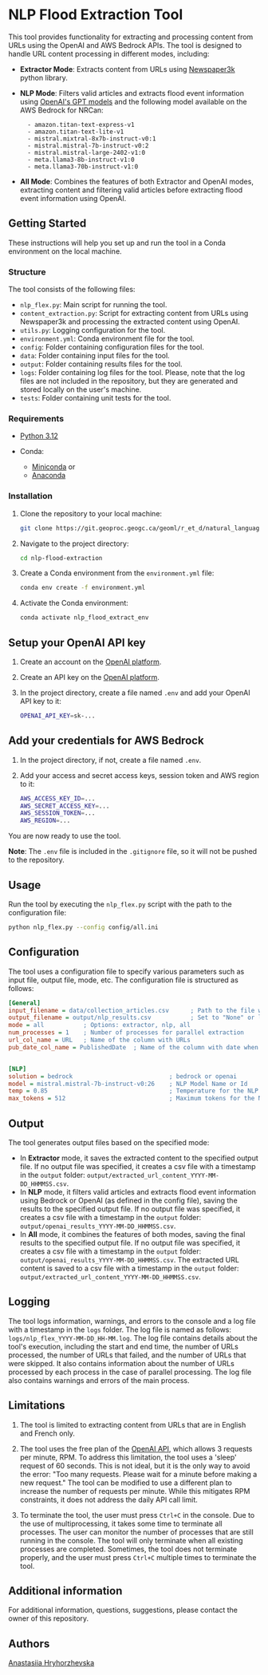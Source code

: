 # NLP Flood Extraction Tool

This tool provides functionality for extracting and processing content from URLs using the OpenAI and AWS Bedrock APIs. The tool is designed to handle URL content processing in different modes, including:

* **Extractor Mode**: Extracts content from URLs using [Newspaper3k](https://newspaper.readthedocs.io/en/latest/) python library.
* **NLP Mode**: Filters valid articles and extracts flood event information using [OpenAI's GPT models](https://platform.openai.com/account/limits) and the following model available on the AWS Bedrock for NRCan:
        
        - amazon.titan-text-express-v1
        - amazon.titan-text-lite-v1
        - mistral.mixtral-8x7b-instruct-v0:1
        - mistral.mistral-7b-instruct-v0:2
        - mistral.mistral-large-2402-v1:0
        - meta.llama3-8b-instruct-v1:0
        - meta.llama3-70b-instruct-v1:0

* **All Mode**: Combines the features of both Extractor and OpenAI modes, extracting content and filtering valid articles before extracting flood event information using OpenAI.

## Getting Started

These instructions will help you set up and run the tool in a Conda environment on the local machine.

### Structure

The tool consists of the following files:

* `nlp_flex.py`: Main script for running the tool.
* `content_extraction.py`: Script for extracting content from URLs using Newspaper3k and processing the extracted content using OpenAI.
* `utils.py`: Logging configuration for the tool.
* `environment.yml`: Conda environment file for the tool.
* `config`: Folder containing configuration files for the tool.
* `data`: Folder containing input files for the tool.
* `output`: Folder containing results files for the tool.
* `logs`: Folder containing log files for the tool. Please, note that the log files are not included in the repository, but they are generated and stored locally on the user's machine.
* `tests`: Folder containing unit tests for the tool.

### Requirements

- [Python 3.12](https://www.python.org/downloads/) 

- Conda:
  - [Miniconda](https://docs.conda.io/projects/miniconda/en/latest/) or 
  - [Anaconda](https://www.anaconda.com/)

### Installation

1. Clone the repository to your local machine:

    ```bash
    git clone https://git.geoproc.geogc.ca/geoml/r_et_d/natural_language_processing/nlp-flood-extraction.git
    ```

2. Navigate to the project directory:

    ```bash
    cd nlp-flood-extraction
    ```

3. Create a Conda environment from the `environment.yml` file:

    ```bash
    conda env create -f environment.yml
    ```

4. Activate the Conda environment:

    ```bash
    conda activate nlp_flood_extract_env
    ```

## Setup your OpenAI API key

1. Create an account on the [OpenAI platform](https://platform.openai.com/).
2. Create an API key on the [OpenAI platform](https://platform.openai.com/api-keys).
3. In the project directory, create a file named `.env` and add your OpenAI API key to it:

    ```bash
    OPENAI_API_KEY=sk-...
    ```

## Add your credentials for AWS Bedrock

1. In the project directory, if not, create a file named `.env`.
2. Add your access and secret access keys, session token and AWS region to it:

    ```bash
    AWS_ACCESS_KEY_ID=...
    AWS_SECRET_ACCESS_KEY=...
    AWS_SESSION_TOKEN=...
    AWS_REGION=...
    ```


You are now ready to use the tool.

**Note**: The `.env` file is included in the `.gitignore` file, so it will not be pushed to the repository.

## Usage

Run the tool by executing the `nlp_flex.py` script with the path to the configuration file:

```bash
python nlp_flex.py --config config/all.ini
```

## Configuration

The tool uses a configuration file to specify various parameters such as input file, output file, mode, etc. The configuration file is structured as follows:

```ini
[General]
input_filename = data/collection_articles.csv      ; Path to the file with th elist of URLs
output_filename = output/nlp_results.csv           ; Set to "None" or leave it empty for no output file
mode = all           ; Options: extractor, nlp, all
num_processes = 1    ; Number of processes for parallel extraction
url_col_name = URL   ; Name of the column with URLs
pub_date_col_name = PublishedDate  ; Name of the column with date when the article was  published


[NLP]
solution = bedrock                           ; bedrock or openai
model = mistral.mistral-7b-instruct-v0:26    ; NLP Model Name or Id
temp = 0.85                                  ; Temperature for the NLP model: a lower temperature means less randomness
max_tokens = 512                             ; Maximum tokens for the NLP model response
```

## Output
The tool generates output files based on the specified mode:

* In **Extractor** mode, it saves the extracted content to the specified output file. If no output file was specified, it creates a csv file with a timestamp in the `output` folder: `output/extracted_url_content_YYYY-MM-DD_HHMMSS.csv`.
* In **NLP** mode, it filters valid articles and extracts flood event information using Bedrock or OpenAI (as defined in the config file), saving the results to the specified output file. If no output file was specified, it creates a csv file with a timestamp in the `output` folder: `output/openai_results_YYYY-MM-DD_HHMMSS.csv`.
* In **All** mode, it combines the features of both modes, saving the final results to the specified output file. If no output file was specified, it creates a csv file with a timestamp in the `output` folder: `output/openai_results_YYYY-MM-DD_HHMMSS.csv`. The extracted URL content is saved to a csv file with a timestamp in the `output` folder: `output/extracted_url_content_YYYY-MM-DD_HHMMSS.csv`.

## Logging
The tool logs information, warnings, and errors to the console and a log file with a timestamp in the `logs` folder. The log file is named as follows: `logs/nlp_flex_YYYY-MM-DD_HH-MM.log`. The log file contains details about the tool's execution, including the start and end time, the number of URLs processed, the number of URLs that failed, and the number of URLs that were skipped. It also contains information about the number of URLs processed by each process in the case of parallel processing. The log file also contains warnings and errors of the main process.

## Limitations

1. The tool is limited to extracting content from URLs that are in English and French only.

2. The tool uses the free plan of the [OpenAI API](https://platform.openai.com/account/limits), which allows 3 requests per minute, RPM. To address this limitation, the tool uses a 'sleep' request of 60 seconds. This is not ideal, but it is the only way to avoid the error: "Too many requests. Please wait for a minute before making a new request." The tool can be modified to use a different plan to increase the number of requests per minute. While this mitigates RPM constraints, it does not address the daily API call limit. 

3. To terminate the tool, the user must press `Ctrl+C` in the console. Due to the use of multiprocessing, it takes some time to terminate all processes. The user can monitor the number of processes that are still running in the console. The tool will only terminate when all existing processes are completed. Sometimes, the tool does not terminate properly, and the user must press `Ctrl+C` multiple times to terminate the tool.

## Additional information

For additional information, questions, suggestions, please contact the owner of this repository.

## Authors

[Anastasiia Hryhorzhevska](https://www.linkedin.com/in/ahryhorzhevska)
